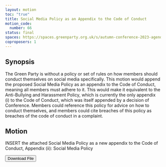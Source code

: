```yaml
---
layout: motion
toc: "true"
title: Social Media Policy as an Appendix to the Code of Conduct
motion_code:
  number: 66
status: final
spaces: https://spaces.greenparty.org.uk/s/autumn-conference-2023-agenda-forum/post/post/view?id=11018
coproposers: 1
---
```

## **Synopsis**

The Green Party is without a policy or set of rules on how members should conduct themselves on social media specifically. This motion would append the proposed Social Media Policy as an appendix to the Code of Conduct, meaning all members must adhere to it. This would make it equivalent to the Anti-Bullying and Harassment Policy, which is currently the only appendix (i) to the Code of Conduct, which was itself appended by a decision of Conference. Members could reference this policy for advice on how to conduct themselves, and members could cite breaches of this policy as breaches of the code of conduct in a complaint.

## **Motion**

INSERT the attached Social Media Policy as a new appendix to the Code of Conduct, Appendix (ii): Social Media Policy



<a href="/files/social-media-policy.pdf"><button class="btn btn-secondary download-link">Download File</button></a>